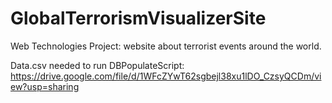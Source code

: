 # GlobalTerrorismVisualizerSite
Web Technologies Project: website about terrorist events around the world.

Data.csv needed to run DBPopulateScript:
  https://drive.google.com/file/d/1WFcZYwT62sgbejl38xu1lDO_CzsyQCDm/view?usp=sharing 
